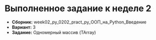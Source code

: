 # Выполненное задание к неделе 2
- **Сборник:** week02_py_0202_pract_py_ООП_на_Python_Введение
- **Вариант:** 3
- **Задание:** Одномерный массив (TArray)
